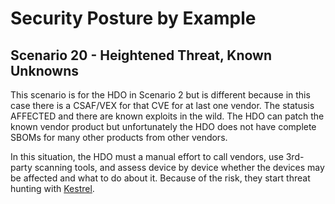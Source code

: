 # Security Posture by Example

## Scenario 20 - Heightened Threat, Known Unknowns

This scenario is for the HDO in Scenario 2
but is different because in this case
there is a CSAF/VEX for that CVE
for at last one vendor.
The statusis AFFECTED and there are known exploits in the wild.
The HDO can patch the known vendor product but
unfortunately the HDO does not have complete SBOMs
for many other products from other vendors.

In this situation, the HDO must a manual
effort to call vendors, use 3rd-party scanning tools,
and assess device by device whether the devices may be affected
and what to do about it.
Because of the risk, they start threat hunting with
[Kestrel](../GLOSSARY.md#kestrel).
